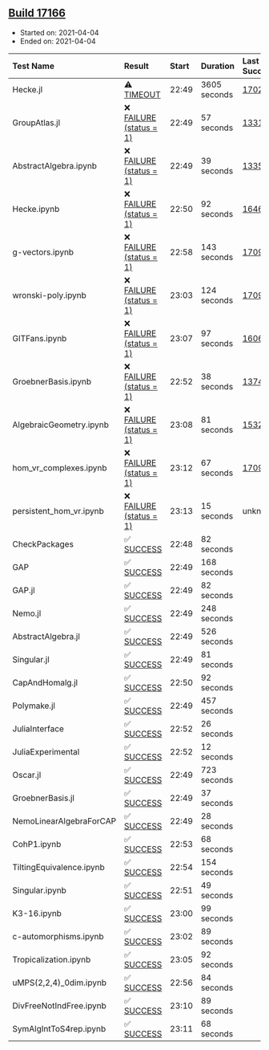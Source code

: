 ## [Build 17166](https://oscarci.mathematik.uni-kl.de/job/oscar/17166/)

* Started on: 2021-04-04
* Ended on: 2021-04-04

| Test Name    | Result | Start | Duration | Last Success | First Failure |
|:-------------|:-------|:------|:---------|:-------------|:--------------|
| Hecke.jl | ⚠ [TIMEOUT](https://oscarci.mathematik.uni-kl.de/job/oscar/17166/artifact/logs/build-17166/Hecke.jl.log) | 22:49 | 3605 seconds | [17022](https://oscarci.mathematik.uni-kl.de/job/oscar/17022/) | [17023](https://oscarci.mathematik.uni-kl.de/job/oscar/17023/) |
| GroupAtlas.jl | ❌ [FAILURE (status = 1)](https://oscarci.mathematik.uni-kl.de/job/oscar/17166/artifact/logs/build-17166/GroupAtlas.jl.log) | 22:49 | 57 seconds | [13311](https://oscarci.mathematik.uni-kl.de/job/oscar/13311/) | [13312](https://oscarci.mathematik.uni-kl.de/job/oscar/13312/) |
| AbstractAlgebra.ipynb | ❌ [FAILURE (status = 1)](https://oscarci.mathematik.uni-kl.de/job/oscar/17166/artifact/logs/build-17166/AbstractAlgebra.ipynb.log) | 22:49 | 39 seconds | [13355](https://oscarci.mathematik.uni-kl.de/job/oscar/13355/) | [13356](https://oscarci.mathematik.uni-kl.de/job/oscar/13356/) |
| Hecke.ipynb | ❌ [FAILURE (status = 1)](https://oscarci.mathematik.uni-kl.de/job/oscar/17166/artifact/logs/build-17166/Hecke.ipynb.log) | 22:50 | 92 seconds | [16463](https://oscarci.mathematik.uni-kl.de/job/oscar/16463/) | [16464](https://oscarci.mathematik.uni-kl.de/job/oscar/16464/) |
| g-vectors.ipynb | ❌ [FAILURE (status = 1)](https://oscarci.mathematik.uni-kl.de/job/oscar/17166/artifact/logs/build-17166/g-vectors.ipynb.log) | 22:58 | 143 seconds | [17099](https://oscarci.mathematik.uni-kl.de/job/oscar/17099/) | [17100](https://oscarci.mathematik.uni-kl.de/job/oscar/17100/) |
| wronski-poly.ipynb | ❌ [FAILURE (status = 1)](https://oscarci.mathematik.uni-kl.de/job/oscar/17166/artifact/logs/build-17166/wronski-poly.ipynb.log) | 23:03 | 124 seconds | [17098](https://oscarci.mathematik.uni-kl.de/job/oscar/17098/) | [17099](https://oscarci.mathematik.uni-kl.de/job/oscar/17099/) |
| GITFans.ipynb | ❌ [FAILURE (status = 1)](https://oscarci.mathematik.uni-kl.de/job/oscar/17166/artifact/logs/build-17166/GITFans.ipynb.log) | 23:07 | 97 seconds | [16068](https://oscarci.mathematik.uni-kl.de/job/oscar/16068/) | [16069](https://oscarci.mathematik.uni-kl.de/job/oscar/16069/) |
| GroebnerBasis.ipynb | ❌ [FAILURE (status = 1)](https://oscarci.mathematik.uni-kl.de/job/oscar/17166/artifact/logs/build-17166/GroebnerBasis.ipynb.log) | 22:52 | 38 seconds | [13748](https://oscarci.mathematik.uni-kl.de/job/oscar/13748/) | [13749](https://oscarci.mathematik.uni-kl.de/job/oscar/13749/) |
| AlgebraicGeometry.ipynb | ❌ [FAILURE (status = 1)](https://oscarci.mathematik.uni-kl.de/job/oscar/17166/artifact/logs/build-17166/AlgebraicGeometry.ipynb.log) | 23:08 | 81 seconds | [15322](https://oscarci.mathematik.uni-kl.de/job/oscar/15322/) | [15323](https://oscarci.mathematik.uni-kl.de/job/oscar/15323/) |
| hom_vr_complexes.ipynb | ❌ [FAILURE (status = 1)](https://oscarci.mathematik.uni-kl.de/job/oscar/17166/artifact/logs/build-17166/hom_vr_complexes.ipynb.log) | 23:12 | 67 seconds | [17099](https://oscarci.mathematik.uni-kl.de/job/oscar/17099/) | [17100](https://oscarci.mathematik.uni-kl.de/job/oscar/17100/) |
| persistent_hom_vr.ipynb | ❌ [FAILURE (status = 1)](https://oscarci.mathematik.uni-kl.de/job/oscar/17166/artifact/logs/build-17166/persistent_hom_vr.ipynb.log) | 23:13 | 15 seconds | unknown | unknown |
| CheckPackages | ✅ [SUCCESS](https://oscarci.mathematik.uni-kl.de/job/oscar/17166/artifact/logs/build-17166/CheckPackages.log) | 22:48 | 82 seconds |  |  |
| GAP | ✅ [SUCCESS](https://oscarci.mathematik.uni-kl.de/job/oscar/17166/artifact/logs/build-17166/GAP.log) | 22:49 | 168 seconds |  |  |
| GAP.jl | ✅ [SUCCESS](https://oscarci.mathematik.uni-kl.de/job/oscar/17166/artifact/logs/build-17166/GAP.jl.log) | 22:49 | 82 seconds |  |  |
| Nemo.jl | ✅ [SUCCESS](https://oscarci.mathematik.uni-kl.de/job/oscar/17166/artifact/logs/build-17166/Nemo.jl.log) | 22:49 | 248 seconds |  |  |
| AbstractAlgebra.jl | ✅ [SUCCESS](https://oscarci.mathematik.uni-kl.de/job/oscar/17166/artifact/logs/build-17166/AbstractAlgebra.jl.log) | 22:49 | 526 seconds |  |  |
| Singular.jl | ✅ [SUCCESS](https://oscarci.mathematik.uni-kl.de/job/oscar/17166/artifact/logs/build-17166/Singular.jl.log) | 22:49 | 81 seconds |  |  |
| CapAndHomalg.jl | ✅ [SUCCESS](https://oscarci.mathematik.uni-kl.de/job/oscar/17166/artifact/logs/build-17166/CapAndHomalg.jl.log) | 22:50 | 92 seconds |  |  |
| Polymake.jl | ✅ [SUCCESS](https://oscarci.mathematik.uni-kl.de/job/oscar/17166/artifact/logs/build-17166/Polymake.jl.log) | 22:49 | 457 seconds |  |  |
| JuliaInterface | ✅ [SUCCESS](https://oscarci.mathematik.uni-kl.de/job/oscar/17166/artifact/logs/build-17166/JuliaInterface.log) | 22:52 | 26 seconds |  |  |
| JuliaExperimental | ✅ [SUCCESS](https://oscarci.mathematik.uni-kl.de/job/oscar/17166/artifact/logs/build-17166/JuliaExperimental.log) | 22:52 | 12 seconds |  |  |
| Oscar.jl | ✅ [SUCCESS](https://oscarci.mathematik.uni-kl.de/job/oscar/17166/artifact/logs/build-17166/Oscar.jl.log) | 22:49 | 723 seconds |  |  |
| GroebnerBasis.jl | ✅ [SUCCESS](https://oscarci.mathematik.uni-kl.de/job/oscar/17166/artifact/logs/build-17166/GroebnerBasis.jl.log) | 22:49 | 37 seconds |  |  |
| NemoLinearAlgebraForCAP | ✅ [SUCCESS](https://oscarci.mathematik.uni-kl.de/job/oscar/17166/artifact/logs/build-17166/NemoLinearAlgebraForCAP.log) | 22:49 | 28 seconds |  |  |
| CohP1.ipynb | ✅ [SUCCESS](https://oscarci.mathematik.uni-kl.de/job/oscar/17166/artifact/logs/build-17166/CohP1.ipynb.log) | 22:53 | 68 seconds |  |  |
| TiltingEquivalence.ipynb | ✅ [SUCCESS](https://oscarci.mathematik.uni-kl.de/job/oscar/17166/artifact/logs/build-17166/TiltingEquivalence.ipynb.log) | 22:54 | 154 seconds |  |  |
| Singular.ipynb | ✅ [SUCCESS](https://oscarci.mathematik.uni-kl.de/job/oscar/17166/artifact/logs/build-17166/Singular.ipynb.log) | 22:51 | 49 seconds |  |  |
| K3-16.ipynb | ✅ [SUCCESS](https://oscarci.mathematik.uni-kl.de/job/oscar/17166/artifact/logs/build-17166/K3-16.ipynb.log) | 23:00 | 99 seconds |  |  |
| c-automorphisms.ipynb | ✅ [SUCCESS](https://oscarci.mathematik.uni-kl.de/job/oscar/17166/artifact/logs/build-17166/c-automorphisms.ipynb.log) | 23:02 | 89 seconds |  |  |
| Tropicalization.ipynb | ✅ [SUCCESS](https://oscarci.mathematik.uni-kl.de/job/oscar/17166/artifact/logs/build-17166/Tropicalization.ipynb.log) | 23:05 | 92 seconds |  |  |
| uMPS(2,2,4)_0dim.ipynb | ✅ [SUCCESS](https://oscarci.mathematik.uni-kl.de/job/oscar/17166/artifact/logs/build-17166/uMPS-2-2-4-_0dim.ipynb.log) | 22:56 | 84 seconds |  |  |
| DivFreeNotIndFree.ipynb | ✅ [SUCCESS](https://oscarci.mathematik.uni-kl.de/job/oscar/17166/artifact/logs/build-17166/DivFreeNotIndFree.ipynb.log) | 23:10 | 89 seconds |  |  |
| SymAlgIntToS4rep.ipynb | ✅ [SUCCESS](https://oscarci.mathematik.uni-kl.de/job/oscar/17166/artifact/logs/build-17166/SymAlgIntToS4rep.ipynb.log) | 23:11 | 68 seconds |  |  |
